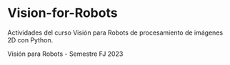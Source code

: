 # Vision-for-Robots

Actividades del curso Visión para Robots de procesamiento de imágenes 2D con Python.

Visión para Robots - Semestre FJ 2023
